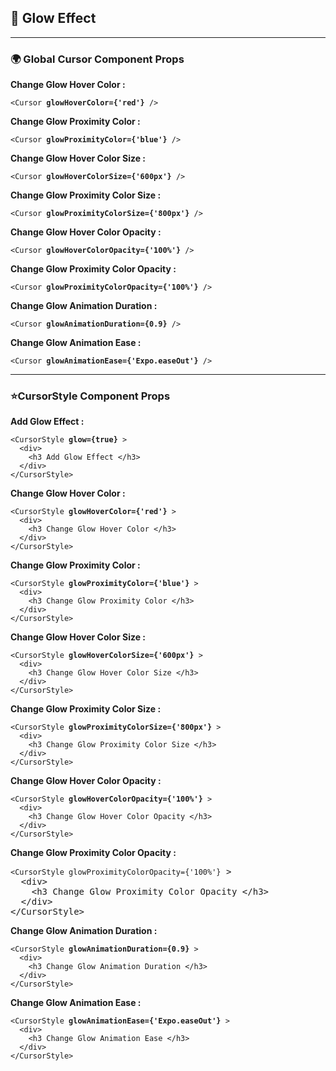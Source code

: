 <h2>
🌟 Glow Effect
</h2>

[//]: # (----)
<hr>

[//]: # (------------------------------------------)
<h3>🌍 Global Cursor Component Props </h3>

[//]: # (------------------------------------------)
<p> <b> Change Glow Hover Color :</b> </p>
<pre><code>&lt;Cursor <b>glowHoverColor={'red'}</b> /&gt;
</code></pre>

<p> <b> Change Glow Proximity Color :</b> </p>
<pre><code>&lt;Cursor <b>glowProximityColor={'blue'}</b> /&gt;
</code></pre>

<p> <b> Change Glow Hover Color Size :</b> </p>
<pre><code>&lt;Cursor <b>glowHoverColorSize={'600px'}</b> /&gt;
</code></pre>

<p> <b> Change Glow Proximity Color Size :</b> </p>
<pre><code>&lt;Cursor <b>glowProximityColorSize={'800px'}</b> /&gt;
</code></pre>

<p> <b> Change Glow Hover Color Opacity :</b> </p>
<pre><code>&lt;Cursor <b>glowHoverColorOpacity={'100%'}</b> /&gt;
</code></pre>

<p> <b> Change Glow Proximity Color Opacity :</b> </p>
<pre><code>&lt;Cursor <b>glowProximityColorOpacity={'100%'}</b> /&gt;
</code></pre>

<p> <b> Change Glow Animation Duration :</b> </p>
<pre><code>&lt;Cursor <b>glowAnimationDuration={0.9}</b> /&gt;
</code></pre>

<p> <b> Change Glow Animation Ease :</b> </p>
<pre><code>&lt;Cursor <b>glowAnimationEase={'Expo.easeOut'}</b> /&gt;
</code></pre>

[//]: # (------------------------------------------)
<hr>
<h3>⭐️CursorStyle Component Props </h3>

<p> <b> Add Glow Effect :</b> </p>
<pre><code>&lt;CursorStyle <b>glow={true}</b> &gt;
  &lt;div&gt;
    &lt;h3 Add Glow Effect &lt;/h3&gt;
  &lt;/div&gt;
&lt;/CursorStyle&gt;
</code></pre>



<p> <b> Change Glow Hover Color :</b> </p>
<pre><code>&lt;CursorStyle <b>glowHoverColor={'red'}</b> &gt;
  &lt;div&gt;
    &lt;h3 Change Glow Hover Color &lt;/h3&gt;
  &lt;/div&gt;
&lt;/CursorStyle&gt;
</code></pre>

<p> <b> Change Glow Proximity Color :</b> </p>
<pre><code>&lt;CursorStyle <b>glowProximityColor={'blue'}</b> &gt;
  &lt;div&gt;
    &lt;h3 Change Glow Proximity Color &lt;/h3&gt;
  &lt;/div&gt;
&lt;/CursorStyle&gt;
</code></pre>

<p> <b> Change Glow Hover Color Size :</b> </p>
<pre><code>&lt;CursorStyle <b>glowHoverColorSize={'600px'}</b> &gt;
  &lt;div&gt;
    &lt;h3 Change Glow Hover Color Size &lt;/h3&gt;
  &lt;/div&gt;
&lt;/CursorStyle&gt;
</code></pre>

<p> <b> Change Glow Proximity Color Size :</b> </p>
<pre><code>&lt;CursorStyle <b>glowProximityColorSize={'800px'}</b> &gt;
  &lt;div&gt;
    &lt;h3 Change Glow Proximity Color Size &lt;/h3&gt;
  &lt;/div&gt;
&lt;/CursorStyle&gt;
</code></pre>

<p> <b> Change Glow Hover Color Opacity :</b> </p>
<pre><code>&lt;CursorStyle <b>glowHoverColorOpacity={'100%'}</b> &gt;
  &lt;div&gt;
    &lt;h3 Change Glow Hover Color Opacity &lt;/h3&gt;
  &lt;/div&gt;
&lt;/CursorStyle&gt;
</code></pre>

<p> <b> Change Glow Proximity Color Opacity :</b> </p>
<pre><code>&lt;CursorStyle glowProximityColorOpacity={'100%'}</code> &gt;
  &lt;div&gt;
    &lt;h3 Change Glow Proximity Color Opacity &lt;/h3&gt;
  &lt;/div&gt;
&lt;/CursorStyle&gt;
</code></pre>

<p> <b> Change Glow Animation Duration :</b> </p>
<pre><code>&lt;CursorStyle <b>glowAnimationDuration={0.9}</b> &gt;
  &lt;div&gt;
    &lt;h3 Change Glow Animation Duration &lt;/h3&gt;
  &lt;/div&gt;
&lt;/CursorStyle&gt;
</code></pre>

<p> <b> Change Glow Animation Ease :</b> </p>
<pre><code>&lt;CursorStyle <b>glowAnimationEase={'Expo.easeOut'}</b> &gt;
  &lt;div&gt;
    &lt;h3 Change Glow Animation Ease &lt;/h3&gt;
  &lt;/div&gt;
&lt;/CursorStyle&gt;
</code></pre>



[//]: # (------------------------------------------)
